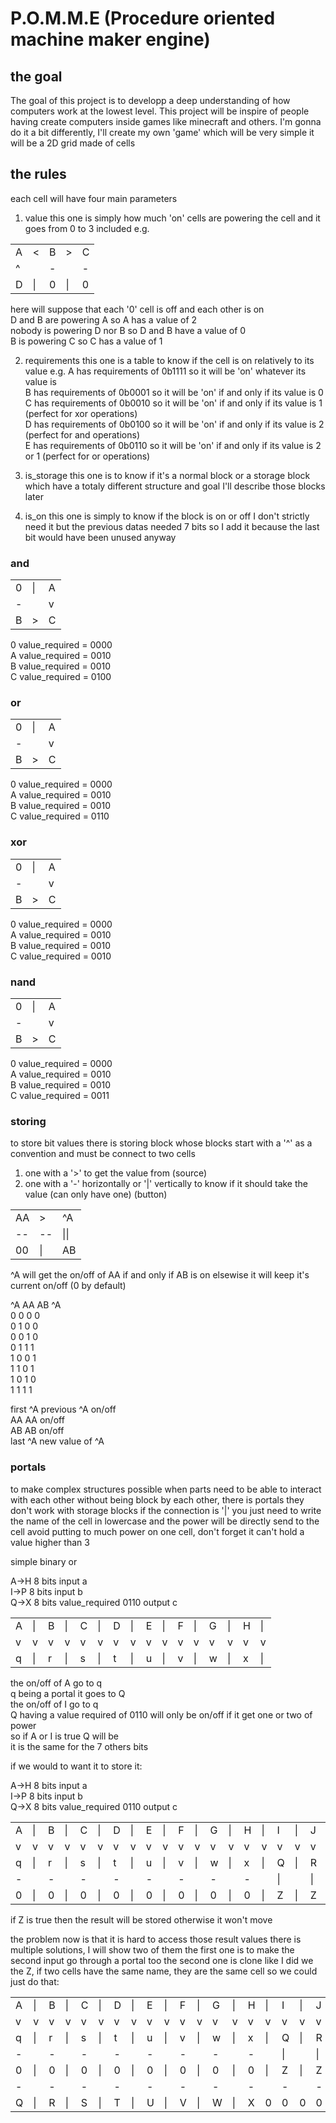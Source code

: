 # P.O.M.M.E (Procedure oriented machine maker engine)

## the goal

The goal of this project is to developp a deep understanding of how computers work at the lowest level.
This project will be inspire of people having create computers inside games like minecraft and others.
I'm gonna do it a bit differently, I'll create my own 'game' which will be very simple it will be a 2D grid
made of cells

## the rules

each cell will have four main parameters
1. value
this one is simply how much 'on' cells are powering the cell and it goes from 0 to 3 included
e.g.

|  |  |  |  |  |
|--|--|--|--|--|
|A |\<|B |\>|C |
|^ |  |- |  |- |
|D |\||0 |\||0 |

here will suppose that each '0' cell is off and each other is on  
D and B are powering A so A has a value of 2  
nobody is powering D nor B so D and B have a value of 0  
B is powering C so C has a value of 1  

2. requirements
this one is a table to know if the cell is on relatively to its value
e.g.
A has requirements of 0b1111
so it will be 'on' whatever its value is  
B has requirements of 0b0001
so it will be 'on' if and only if its value is 0  
C has requirements of 0b0010
so it will be 'on' if and only if its value is 1 (perfect for xor operations)  
D has requirements of 0b0100
so it will be 'on' if and only if its value is 2 (perfect for and operations)  
E has requirements of 0b0110
so it will be 'on' if and only if its value is 2 or 1 (perfect for or operations)  

3. is_storage
this one is to know if it's a normal block or a storage block which have a totaly different structure and goal
I'll describe those blocks later

4. is_on
this one is simply to know if the block is on or off
I don't strictly need it but the previous datas needed 7 bits so I add it
because the last bit would have been unused anyway


### and
|   |   |   |
|---|---|---|
|0  |\| |A  |
|\- |   |v  |  
|B  |>  |C  |


0 value_required = 0000  
A value_required = 0010  
B value_required = 0010  
C value_required = 0100  

### or  
|   |   |   |
|---|---|---|
|0  |\| |A  |
|\- |   |v  |  
|B  |>  |C  |


0 value_required = 0000  
A value_required = 0010  
B value_required = 0010  
C value_required = 0110  

### xor
|   |   |   |
|---|---|---|
|0  |\| |A  |
|\- |   |v  |  
|B  |>  |C  |


0 value_required = 0000  
A value_required = 0010  
B value_required = 0010  
C value_required = 0010  

### nand
|   |   |   |
|---|---|---|
|0  |\| |A  |
|\- |   |v  |  
|B  |>  |C  |


0 value_required = 0000  
A value_required = 0010  
B value_required = 0010  
C value_required = 0011  



### storing

to store bit values there is storing block whose blocks start with a '^' as a convention
and must be connect to two cells
1. one with a '>' to get the value from (source)
2. one with a '-' horizontally or '|' vertically to know if it should take the value (can only have one) (button)

|    |    |    |
|----|----|----|
|AA  |\>  |^A  |
|\-\-|\-\-|\|\||  
|00  |\|  |AB  |


^A will get the on/off of AA if and only if AB is on
elsewise it will keep it's current on/off (0 by default)

^A AA AB ^A  
0  0  0  0  
0  1  0  0  
0  0  1  0  
0  1  1  1  
1  0  0  1  
1  1  0  1  
1  0  1  0  
1  1  1  1  

first ^A previous ^A on/off  
AA AA on/off  
AB AB on/off  
last ^A new value of ^A  

### portals
to make complex structures possible when parts need to be able to
interact with each other without being block by each other,
there is portals
they don't work with storage blocks if the connection is '|'
you just need to write the name of the cell in lowercase and the power will be directly send to the cell
avoid putting to much power on one cell, don't forget it can't hold a value higher than 3

simple binary or

A->H 8 bits input a  
I->P 8 bits input b  
Q->X 8 bits value_required 0110 output c  

|   |   |   |   |   |   |   |   |   |   |   |   |   |   |   |   |
|---|---|---|---|---|---|---|---|---|---|---|---|---|---|---|---|
|A  |\| |B  |\| |C  |\| |D  |\| |E  |\| |F  |\| |G  |\| |H  |\| |I  |\| |J  |\| |K  |\| |L  |\| |M  |\| |N  |\| |O  |\| |P  |
|v  |v  |v  |v  |v  |v  |v  |v  |v  |v  |v  |v  |v  |v  |v  |v  |v  |v  |v  |v  |v  |v  |v  |v  |v  |v  |v  |v  |v  |v  |v  |
|q  |\| |r  |\| |s  |\| |t  |\| |u  |\| |v  |\| |w  |\| |x  |\| |Q  |\| |R  |\| |S  |\| |T  |\| |U  |\| |V  |\| |W  |\| |X  |


the on/off of A go to q  
q being a portal it goes to Q  
the on/off of I go to q  
Q having a value required of 0110 will only be on/off if it get one or two of power  
so if A or I is true Q will be  
it is the same for the 7 others bits  


if we would to want it to store it:

A->H 8 bits input a  
I->P 8 bits input b  
Q->X 8 bits value_required 0110 output c  

|   |   |   |   |   |   |   |   |   |   |   |   |   |   |   |   |   |   |   |   |   |   |   |   |   |   |   |   |   |   |   |
|---|---|---|---|---|---|---|---|---|---|---|---|---|---|---|---|---|---|---|---|---|---|---|---|---|---|---|---|---|---|---|
|A  |\| |B  |\| |C  |\| |D  |\| |E  |\| |F  |\| |G  |\| |H  |\| |I  |\| |J  |\| |K  |\| |L  |\| |M  |\| |N  |\| |O  |\| |P  |
|v  |v  |v  |v  |v  |v  |v  |v  |v  |v  |v  |v  |v  |v  |v  |v  |v  |v  |v  |v  |v  |v  |v  |v  |v  |v  |v  |v  |v  |v  |v  |
|q  |\| |r  |\| |s  |\| |t  |\| |u  |\| |v  |\| |w  |\| |x  |\| |Q  |\| |R  |\| |S  |\| |T  |\| |U  |\| |V  |\| |W  |\| |X  |
|\- |   |\- |   |\- |   |\- |   |\- |   |\- |   |\- |   |\- |   |\| |   |\| |   |\| |   |\| |   |\| |   |\| |   |\| |   |\| |
|0  |\| |0  |\| |0  |\| |0  |\| |0  |\| |0  |\| |0  |\| |0  |\| |Z  |\| |Z  |\| |Z  |\| |Z  |\| |Z  |\| |Z  |\| |Z  |\| |Z  |


if Z is true then the result will be stored otherwise it won't move

the problem now is that it is hard to access those result values
there is multiple solutions, I will show two of them
the first one is to make the second input go through a portal too
the second one is clone
like I did we the Z, if two cells have the same name, they are the same cell
so we could just do that:

|   |   |   |   |   |   |   |   |   |   |   |   |   |   |   |   |   |   |   |   |   |   |   |   |   |   |   |   |   |   |   |
|---|---|---|---|---|---|---|---|---|---|---|---|---|---|---|---|---|---|---|---|---|---|---|---|---|---|---|---|---|---|---|
|A  |\| |B  |\| |C  |\| |D  |\| |E  |\| |F  |\| |G  |\| |H  |\| |I  |\| |J  |\| |K  |\| |L  |\| |M  |\| |N  |\| |O  |\| |P  |
|v  |v  |v  |v  |v  |v  |v  |v  |v  |v  |v  |v  |v  |v  |v  |v  |v  |v  |v  |v  |v  |v  |v  |v  |v  |v  |v  |v  |v  |v  |v  |
|q  |\| |r  |\| |s  |\| |t  |\| |u  |\| |v  |\| |w  |\| |x  |\| |Q  |\| |R  |\| |S  |\| |T  |\| |U  |\| |V  |\| |W  |\| |X  |
|\- |   |\- |   |\- |   |\- |   |\- |   |\- |   |\- |   |\- |   |\| |   |\| |   |\| |   |\| |   |\| |   |\| |   |\| |   |\| |
|0  |\| |0  |\| |0  |\| |0  |\| |0  |\| |0  |\| |0  |\| |0  |\| |Z  |\| |Z  |\| |Z  |\| |Z  |\| |Z  |\| |Z  |\| |Z  |\| |Z  |
|\- |   |\- |   |\- |   |\- |   |\- |   |\- |   |\- |   |\- |   |\- |   |\- |   |\- |   |\- |   |\- |   |\- |   |\- |   |\- |
|Q  |\| |R  |\| |S  |\| |T  |\| |U  |\| |V  |\| |W  |\| |X  |0  |0  |0  |0  |0  |0  |0  |0  |0  |0  |0  |0  |0  |0  |0  |0  |
